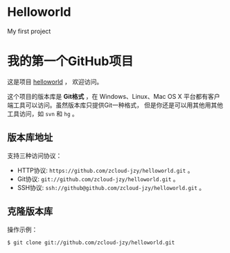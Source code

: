 # Helloworld
My first project


# 我的第一个GitHub项目

这是项目 [helloworld](https://github.com/zcloud-jzy/helloworld) ，
欢迎访问。

这个项目的版本库是 **Git格式** ，在 Windows、Linux、Mac OS X
平台都有客户端工具可以访问。虽然版本库只提供Git一种格式，
但是你还是可以用其他用其他工具访问，如 ``svn`` 和 ``hg`` 。

## 版本库地址

支持三种访问协议：

* HTTP协议: `https://github.com/zcloud-jzy/helloworld.git` 。
* Git协议: `git://github.com/zcloud-jzy/helloworld.git` 。
* SSH协议: `ssh://github@github.com/zcloud-jzy/helloworld.git` 。

## 克隆版本库

操作示例：

    $ git clone git://github.com/zcloud-jzy/helloworld.git
